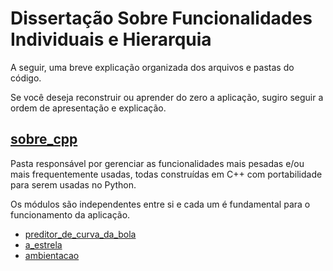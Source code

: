 # Dissertação Sobre Funcionalidades Individuais e Hierarquia

A seguir, uma breve explicação organizada dos arquivos e pastas do código.

Se você deseja reconstruir ou aprender do zero a aplicação, sugiro seguir a ordem
de apresentação e explicação.

## [sobre_cpp](sobre_cpp)

Pasta responsável por gerenciar as funcionalidades mais pesadas e/ou mais frequentemente
usadas, todas construídas em C++ com portabilidade para serem usadas no Python.

  Os módulos são independentes entre si e cada um é fundamental para o funcionamento da aplicação.

* [preditor_de_curva_da_bola](sobre_cpp/preditor_de_curva_da_bola.md)
* [a_estrela](sobre_cpp/a_estrela.md)
* [ambientacao](sobre_cpp/ambientacao.md)











